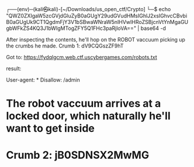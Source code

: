 ┌──(env)─(kali㉿kali)-[~/Downloads/us_open_ctf/Crypto]
└─$ echo "QWZ0ZXIgaW5zcGVjdGluZyB0aGUgY29udGVudHMsIGhlJ2xsIGhvcCBvbiB0aGUgUk9CT1QgdmFjY3V1bSBwaWNraW5nIHVwIHRoZSBjcnVtYnMgaGUgbWFkZS4KQ3J1bWIgMTogZFY5Q1FHc3paRjloVA==" | base64 -d 

After inspecting the contents, he'll hop on the ROBOT vaccuum picking up the crumbs he made.
Crumb 1: dV9CQGszZF9hT   

Got to: https://fydqlgcm.web.ctf.uscybergames.com/robots.txt

result:

User-agent: *
Disallow: /admin

# The robot vaccuum arrives at a locked door, which naturally he'll want to get inside
# Crumb 2: jB0SDNSX2MwMG